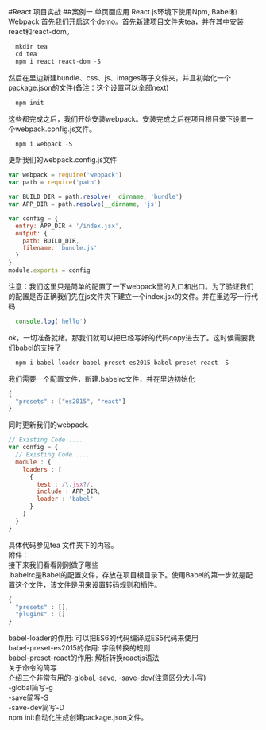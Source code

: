 #React 项目实战
##案例一  单页面应用 React.js环境下使用Npm, Babel和Webpack
首先我们开启这个demo。首先新建项目文件夹tea，并在其中安装react和react-dom。
```javascript
  mkdir tea
  cd tea
  npm i react react-dom -S
```
然后在里边新建bundle、css、js、images等子文件夹，并且初始化一个package.json的文件(备注：这个设置可以全部next)
```javascript
  npm init
```
这些都完成之后，我们开始安装webpack。安装完成之后在项目根目录下设置一个webpack.config.js文件。
```javascript
  npm i webpack -S
```
更新我们的webpack.config.js文件
```javascript
var webpack = require('webpack')
var path = require('path')

var BUILD_DIR = path.resolve(__dirname, 'bundle')
var APP_DIR = path.resolve(__dirname, 'js')

var config = {
  entry: APP_DIR + '/index.jsx',
  output: {
    path: BUILD_DIR,
    filename: 'bundle.js'
  }
}
module.exports = config
```
注意：我们这里只是简单的配置了一下webpack里的入口和出口。为了验证我们的配置是否正确我们先在js文件夹下建立一个index.jsx的文件。并在里边写一行代码
```Javascript
  console.log('hello')
```
ok，一切准备就绪。那我们就可以把已经写好的代码copy进去了。这时候需要我们babel的支持了
```Javascript
  npm i babel-loader babel-preset-es2015 babel-preset-react -S
```
我们需要一个配置文件，新建.babelrc文件，并在里边初始化
```Javascript
{
  "presets" : ["es2015", "react"]
}
```
同时更新我们的webpack.
```Javascript
// Existing Code ....
var config = {
  // Existing Code ....
  module : {
    loaders : [
      {
        test : /\.jsx?/,
        include : APP_DIR,
        loader : 'babel'
      }
    ]
  }
}
```
具体代码参见tea 文件夹下的内容。<br>
附件：<br>
接下来我们看看刚刚做了哪些<br>
.babelrc是Babel的配置文件，存放在项目根目录下。使用Babel的第一步就是配置这个文件，该文件是用来设置转码规则和插件。
```Javascript
{
  "presets" : [],
  "plugins" : []
}
```
babel-loader的作用: 可以把ES6的代码编译成ES5代码来使用<br>
babel-preset-es2015的作用: 字段转换的规则<br>
babel-preset-react的作用: 解析转换reactjs语法<br>
关于命令的简写<br>
介绍三个非常有用的-global,-save, -save-dev(注意区分大小写)<br>
-global简写-g<br>
-save简写-S<br>
-save-dev简写-D<br>
npm init自动化生成创建package.json文件。<br>
